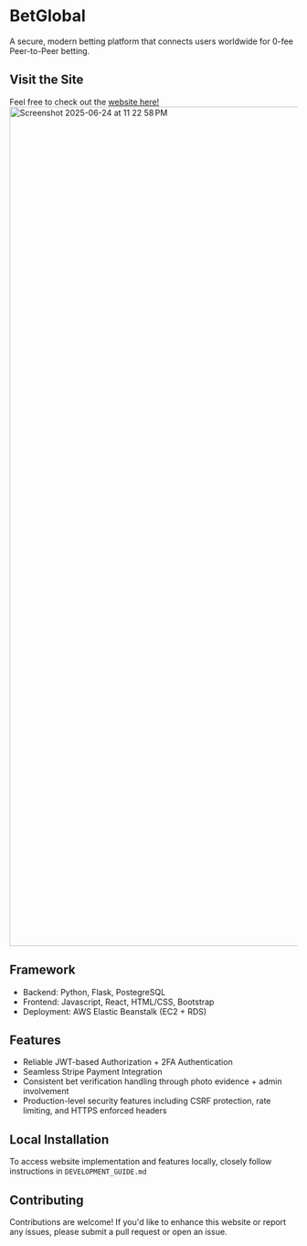 # BetGlobal

A secure, modern betting platform that connects users worldwide for 0-fee Peer-to-Peer betting. 

## Visit the Site
Feel free to check out the [website here!](https://betgloballive.com/landing)
<img width="1468" alt="Screenshot 2025-06-24 at 11 22 58 PM" src="https://github.com/user-attachments/assets/640e0de3-69bc-405c-8811-3055b618671e" />

## Framework
* Backend: Python, Flask, PostegreSQL
* Frontend: Javascript, React, HTML/CSS, Bootstrap
* Deployment: AWS Elastic Beanstalk (EC2 + RDS)

## Features
* Reliable JWT-based Authorization + 2FA Authentication
* Seamless Stripe Payment Integration
* Consistent bet verification handling through photo evidence + admin involvement
* Production-level security features including CSRF protection, rate limiting, and HTTPS enforced headers


## Local Installation

To access website implementation and features locally, closely follow instructions in `DEVELOPMENT_GUIDE.md`

## Contributing
Contributions are welcome! If you'd like to enhance this website or report any issues, please submit a pull request or open an issue. 
